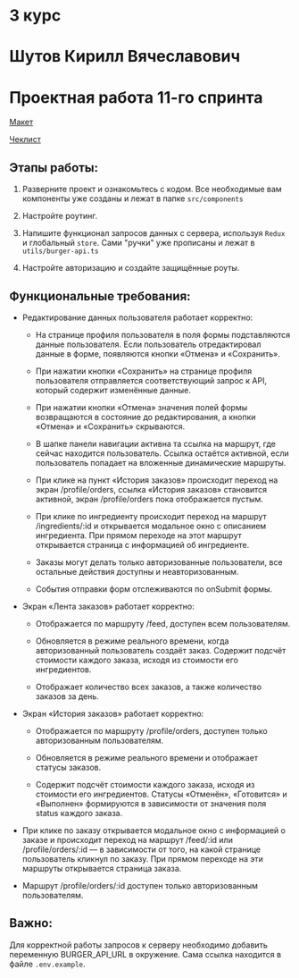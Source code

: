# 3 курс
# Шутов Кирилл Вячеславович

# Проектная работа 11-го спринта

[Макет](<https://www.figma.com/file/vIywAvqfkOIRWGOkfOnReY/React-Fullstack_-Проектные-задачи-(3-месяца)_external_link?type=design&node-id=0-1&mode=design>)

[Чеклист](https://www.notion.so/praktikum/0527c10b723d4873aa75686bad54b32e?pvs=4)

## Этапы работы:

1. Разверните проект и ознакомьтесь с кодом. Все необходимые вам компоненты уже созданы и лежат в папке `src/components`

2. Настройте роутинг.

3. Напишите функционал запросов данных с сервера, используя `Redux` и глобальный `store`. Сами "ручки" уже прописаны и лежат в `utils/burger-api.ts`

4. Настройте авторизацию и создайте защищённые роуты.

## Функциональные требования:
- Редактирование данных пользователя работает корректно:

    - На странице профиля пользователя в поля формы подставляются данные пользователя. Если пользователь отредактировал данные в форме, появляются кнопки «Отмена» и «Сохранить».

    - При нажатии кнопки «Сохранить» на странице профиля пользователя отправляется соответствующий запрос к API, который содержит изменённые данные.

    - При нажатии кнопки «Отмена» значения полей формы возвращаются в состояние до редактирования, а кнопки «Отмена» и «Сохранить» скрываются.

    - В шапке панели навигации активна та ссылка на маршрут, где сейчас находится пользователь. Ссылка остаётся активной, если пользователь попадает на вложенные динамические маршруты.

    - При клике на пункт «История заказов» происходит переход на экран /profile/orders, ссылка «История заказов» становится активной, экран /profile/orders пока отображается пустым.

    - При клике по ингредиенту происходит переход на маршрут /ingredients/:id и открывается модальное окно с описанием ингредиента. При прямом переходе на этот маршрут открывается страница с информацией об ингредиенте.

    - Заказы могут делать только авторизованные пользователи, все остальные действия доступны и неавторизованным.

    - События отправки форм отслеживаются по onSubmit формы.

- Экран «Лента заказов» работает корректно:

    - Отображается по маршруту /feed, доступен всем пользователям.

    - Обновляется в режиме реального времени, когда авторизованный пользователь создаёт заказ. Содержит подсчёт стоимости каждого заказа, исходя из стоимости его ингредиентов.

    - Отображает количество всех заказов, а также количество заказов за день.

- Экран «История заказов» работает корректно:

    - Отображается по маршруту /profile/orders, доступен только авторизованным пользователям.

    - Обновляется в режиме реального времени и отображает статусы заказов.

    - Содержит подсчёт стоимости каждого заказа, исходя из стоимости его ингредиентов. Статусы «Отменён», «Готовится» и «Выполнен» формируются в зависимости от значения поля status каждого заказа.

- При клике по заказу открывается модальное окно с информацией о заказе и происходит переход на маршрут /feed/:id или /profile/orders/:id — в зависимости от того, на какой странице пользователь кликнул по заказу. При прямом переходе на эти маршруты открывается страница заказа.

- Маршрут /profile/orders/:id доступен только авторизованным пользователям.


## Важно:

Для корректной работы запросов к серверу необходимо добавить переменную BURGER_API_URL в окружение. Сама ссылка находится в файле `.env.example`.
